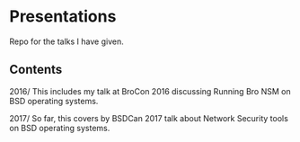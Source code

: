 Presentations
==========

Repo for the talks I have given.

Contents
---------------------------------

2016/
  This includes my talk at BroCon 2016 discussing Running Bro NSM on BSD operating systems.

2017/
  So far, this covers by BSDCan 2017 talk about Network Security tools on BSD operating systems.


